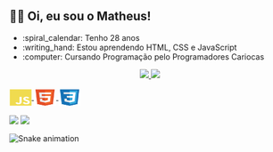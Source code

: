## :raising_hand_man: Oi, eu sou o Matheus!

<ul>
<li> :spiral_calendar: Tenho 28 anos</li>
<li> :writing_hand: Estou aprendendo HTML, CSS e JavaScript</li>
<li> :computer: Cursando Programação pelo Programadores Cariocas</li>
</ul>
<div align="center">
  <a href="https://github.com/cardosomath">
  <img height="175em" src="https://github-readme-stats.vercel.app/api?username=cardosomath&show_icons=true&theme=gotham&include_all_commits=true&count_private=true"/>
  <img height="180em" src="https://github-readme-stats.vercel.app/api/top-langs/?username=cardosomath&layout=compact&langs_count=7&theme=gotham"/>
</div>

<div style="display: inline_block"><br>
  <img align="center" alt="" height="30" width="40" src="https://raw.githubusercontent.com/devicons/devicon/master/icons/javascript/javascript-plain.svg">
  <img align="center" alt="" height="30" width="40" src="https://raw.githubusercontent.com/devicons/devicon/master/icons/html5/html5-original.svg">
  <img align="center" alt="" height="30" width="40" src="https://raw.githubusercontent.com/devicons/devicon/master/icons/css3/css3-original.svg">
</div>
<br>
<div> 
  <a href="https://www.linkedin.com/in/programatheus/" target="_blank"><img src="https://img.shields.io/badge/-LinkedIn-%230077B5?style=for-the-badge&logo=linkedin&logoColor=white" target="_blank"></a> 
  <a href = "mailto:programatheus7@gmail.com.com"><img src="https://img.shields.io/badge/Gmail-D14836?style=for-the-badge&logo=gmail&logoColor=white"></a>

![Snake animation](https://github.com/cardosomath/cardosomath/blob/output/github-contribution-grid-snake.svg)

</div>

